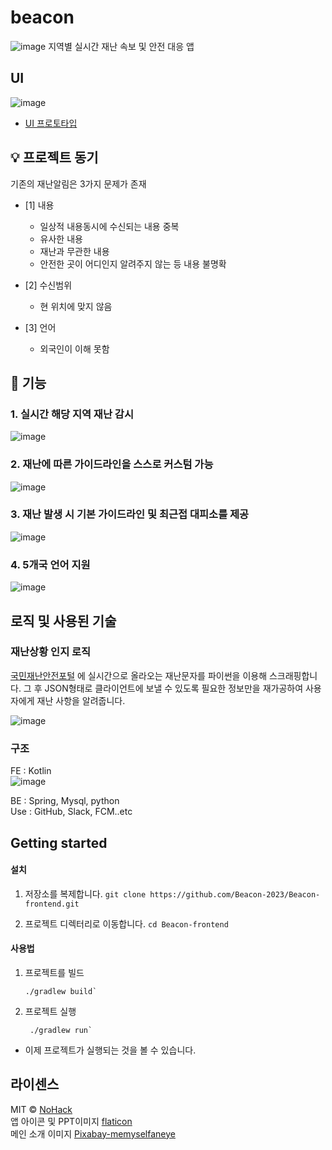 
# beacon
![image](https://github.com/Boknami/beacon/assets/60930743/cdbde486-9b8f-4540-93cf-6fd000c77b9c)
지역별 실시간 재난 속보 및 안전 대응 앱 <br/>


## UI
![image](https://github.com/Boknami/beacon/assets/60930743/8ee2526f-1b0e-446c-9903-9eba25b9be78)
- [UI 프로토타입](https://www.figma.com/file/VZmBL1pLq7F9duVavv523g/Beacon?type=design&mode=design&t=s6PSmorZWrUhLXNN-0)

##  💡 프로젝트 동기
기존의 재난알림은 3가지 문제가 존재
  
- [1] 내용
	- 일상적 내용동시에 수신되는 내용 중복
	- 유사한 내용
	- 재난과 무관한 내용
	- 안전한 곳이 어디인지 알려주지 않는 등 내용 불명확

- [2] 수신범위
	- 현 위치에 맞지 않음

- [3] 언어
	- 외국인이 이해 못함

##  📍 기능
### 1. 실시간 해당 지역  재난 감시
![image](https://github.com/Boknami/beacon/assets/60930743/abff315a-574f-4cf8-957b-ae919e5c2229)

### 2. 재난에 따른 가이드라인을 스스로 커스텀 가능
![image](https://github.com/Boknami/beacon/assets/60930743/1dba4d42-8e3e-4d8b-9341-c9fc6e1eb268)

### 3. 재난 발생 시 기본 가이드라인 및 최근접 대피소를 제공
![image](https://github.com/Boknami/beacon/assets/60930743/388d43b3-d4a8-4c7f-932e-69a213fe63e0)

### 4. 5개국 언어 지원
![image](https://github.com/Boknami/beacon/assets/60930743/27d5779b-abbf-4b5e-b3a2-11e58cf65f28)


## 로직 및 사용된 기술
### 재난상황 인지 로직
[국민재난안전포털](https://www.safekorea.go.kr/idsiSFK/neo/sfk/cs/sfc/dis/disasterMsgList.jsp?menuSeq=679) 에 실시간으로 올라오는 재난문자를 파이썬을 이용해 스크래핑합니다. 그 후 JSON형태로 클라이언트에 보낼 수 있도록 필요한 정보만을 재가공하여 사용자에게 재난 사항을 알려줍니다.

![image](https://github.com/Boknami/beacon/assets/60930743/1b8b7fa2-dd95-43c9-927a-8f090afdf13d)


### 구조 
FE : Kotlin<br/>
![image](https://github.com/Beacon-2023/Beacon-frontend/assets/60930743/90192b2a-b975-43c8-a421-e7e08b246084)

BE : Spring, Mysql, python<br/>
Use : GitHub, Slack, FCM..etc <br/>


## Getting started
#### 설치

1.  저장소를 복제합니다.
    `git clone https://github.com/Beacon-2023/Beacon-frontend.git` 
    
2.  프로젝트 디렉터리로 이동합니다.
`cd Beacon-frontend`
#### 사용법

1.  프로젝트를 빌드
   
        ./gradlew build` 
        
2.  프로젝트 실행
      
		 ./gradlew run`


-   이제 프로젝트가 실행되는 것을 볼 수 있습니다.

## 라이센스

MIT &copy; [NoHack](mailto:lbjp114@gmail.com)<br/>
앱 아이콘 및 PPT이미지 [flaticon](https://www.flaticon.com/kr/)<br/>
메인 소개 이미지 [Pixabay-memyselfaneye](https://pixabay.com/photos/caution-cone-orange-traffic-white-389408/)

<!-- Stack Icon Refernces -->
